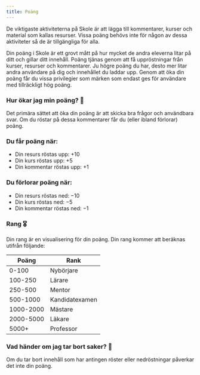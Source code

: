 ```yaml
---
title: Poäng
---
```


De viktigaste aktiviteterna på Skole är att lägga till kommentarer, kurser och material som kallas resurser. Vissa poäng behövs inte för någon av dessa aktiviteter så de är tillgängliga för alla.

Din poäng i Skole är ett grovt mått på hur mycket de andra eleverna litar på ditt och gillar ditt innehåll. Poäng tjänas genom att få uppröstningar från kurser, resurser och kommentarer. Ju högre poäng du har, desto mer litar andra användare på dig och innehållet du laddar upp. Genom att öka din poäng får du vissa privilegier som märken som endast ges för användare med tillräckligt hög poäng.

### Hur ökar jag min poäng? 🤔

Det primära sättet att öka din poäng är att skicka bra frågor och användbara svar. Om du röstar på dessa kommentarer får du (eller ibland förlorar) poäng.

### Du får poäng när:

- Din resurs röstas upp: +10
- Din kurs röstas upp: +5
- Din kommentar röstas upp: +1

### Du förlorar poäng när:

- Din resurs röstas ned: −10
- Din kurs röstas ned: −5
- Din kommentar röstas ned: −1

### Rang 🎖️

Din rang är en visualisering för din poäng. Din rang kommer att beräknas utifrån följande:

| Poäng     | Rank           |
| --------- | -------------- |
| 0-100     | Nybörjare      |
| 100-250   | Lärare         |
| 250-500   | Mentor         |
| 500-1000  | Kandidatexamen |
| 1000-2000 | Mästare        |
| 2000-5000 | Läkare         |
| 5000+     | Professor      |

### Vad händer om jag tar bort saker? 🧐

Om du tar bort innehåll som har antingen röster eller nedröstningar påverkar det inte din poäng.
